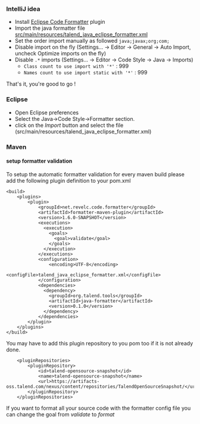### IntelliJ idea
* Install [Eclipse Code Formatter](https://plugins.jetbrains.com/plugin/6546) plugin
* Import the java formatter file [src/main/resources/talend_java_eclipse_formatter.xml](src/main/resources/talend_java_eclipse_formatter.xml)
* Set the order import manually as followed `java;javax;org;com;`
* Disable import on the fly (Settings... -> Editor -> General -> Auto Import, uncheck Optimize imports on the fly)
* Disable `.*` imports (Settings... -> Editor -> Code Style -> Java -> Imports)
  - `Class count to use import with '*'` : 999
  - `Names count to use import static with '*'` : 999

That's it, you're good to go !

### Eclipse
* Open Eclipse preferences
* Select the Java->Code Style->Formatter section.
* click on the *Import* button and select the file  (src/main/resources/talend_java_eclipse_formatter.xml)

### Maven
#### setup formatter validation
To setup the automatic formatter validation for every maven build please add the following plugin definition to your pom.xml
```
<build>
	<plugins>
		<plugin>
			<groupId>net.revelc.code.formatter</groupId>
			<artifactId>formatter-maven-plugin</artifactId>
			<version>1.6.0-SNAPSHOT</version>
			<executions>
	          <execution>
	            <goals>
	              <goal>validate</goal>
	            </goals>
	          </execution>
	        </executions>
            <configuration>
            	<encoding>UTF-8</encoding>
                <configFile>talend_java_eclipse_formatter.xml</configFile>
            </configuration>
			<dependencies>
	          <dependency>
	            <groupId>org.talend.tools</groupId>
	            <artifactId>java-formatter</artifactId>
	            <version>0.1.0</version>
	          </dependency>
	        </dependencies>
		</plugin>
	</plugins>
</build>
```

You may have to add this plugin repository to you pom too if it is not already done.
```
	<pluginRepositories>
        <pluginRepository>
            <id>talend-opensource-snapshot</id>
            <name>talend-opensource-snapshot</name>
            <url>https://artifacts-oss.talend.com/nexus/content/repositories/TalendOpenSourceSnapshot/</url>
        </pluginRepository>
    </pluginRepositories>
```
If you want to format all your source code with the formatter config file you can change the goal from *validate* to *format*
